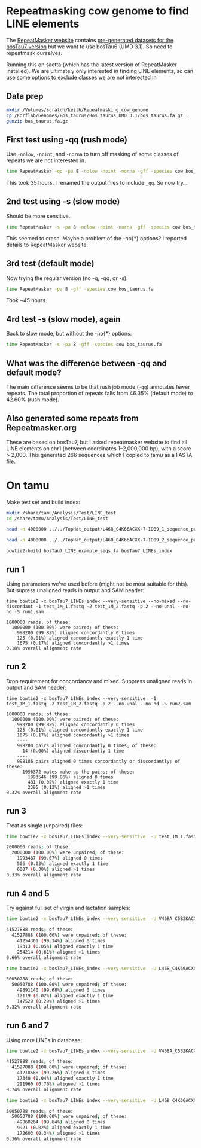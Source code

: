 # Repeatmasking cow genome to find LINE elements

The [RepeatMasker website](http://repeatmasker.org) contains [pre-generated datasets for the bosTau7 version](http://repeatmasker.org/species/bosTau.html) but we want to use bosTau6 (UMD 3.1). So need to repeatmask ourselves.

Running this on saetta (which has the latest version of RepeatMasker installed). We are ultimately only interested in finding LINE elements, so can use some options to exclude classes we are not interested in

## Data prep

```bash
mkdir /Volumes/scratch/keith/Repeatmasking_cow_genome
cp /Korflab/Genomes/Bos_taurus/Bos_taurus_UMD_3.1/bos_taurus.fa.gz .
gunzip bos_taurus.fa.gz
```


## First test using -qq (rush mode)

Use `-nolow`, `-noint`, and `-norna` to turn off masking of some classes of repeats we are not interested in. 

```bash
time RepeatMasker -qq -pa 8 -nolow -noint -norna -gff -species cow bos_taurus.fa
```

This took 35 hours. I renamed the output files to include `_qq`. So now try…


## 2nd test using -s (slow mode)

Should be more sensitive.

```bash
time RepeatMasker -s -pa 8 -nolow -noint -norna -gff -species cow bos_taurus.fa
```

This seemed to crash. Maybe a problem of the -no{*} options? I reported details to RepeatMasker website.


## 3rd test (default mode)

Now trying the regular version (no -q, -qq, or -s):

```bash
time RepeatMasker -pa 8 -gff -species cow bos_taurus.fa
```

Took ~45 hours.


## 4rd test -s (slow mode), again

Back to slow mode, but without the -no{*} options:


```bash
time RepeatMasker -s -pa 8 -gff -species cow bos_taurus.fa
```


## What was the difference between -qq and default mode?

The main difference seems to be that rush job mode (`-qq`) annotates fewer repeats. The total proportion of repeats falls from 46.35% (default mode) to 42.60% (rush mode).


## Also generated some repeats from Repeatmasker.org ##

These are based on bosTau7, but I asked repeatmasker website to find all LINE elements on chr1 (between coordinates 1–2,000,000 bp), with a score > 2,000. This generated 266 sequences which I copied to tamu as a FASTA file.


# On tamu

Make test set and build index:

```bash
mkdir /share/tamu/Analysis/Test/LINE_test
cd /share/tamu/Analysis/Test/LINE_test

head -n 4000000 ../../TopHat_output/L468_C4K66ACXX-7-ID09_1_sequence_processed.fastq > test_1M_1.fastq

head -n 4000000 ../../TopHat_output/L468_C4K66ACXX-7-ID09_2_sequence_processed.fastq > test_1M_2.fastq

bowtie2-build bosTau7_LINE_example_seqs.fa bosTau7_LINEs_index
```


## run 1

Using parameters we've used before (might not be most suitable for this). But supress unaligned reads in output and SAM header:

```
time bowtie2 -x bosTau7_LINEs_index --very-sensitive --no-mixed --no-discordant -1 test_1M_1.fastq -2 test_1M_2.fastq -p 2 --no-unal --no-hd -S run1.sam

1000000 reads; of these:
  1000000 (100.00%) were paired; of these:
    998200 (99.82%) aligned concordantly 0 times
    125 (0.01%) aligned concordantly exactly 1 time
    1675 (0.17%) aligned concordantly >1 times
0.18% overall alignment rate
```


## run 2

Drop requirement for concordancy and mixed. Suppress unaligned reads in output and SAM header:

```
time bowtie2 -x bosTau7_LINEs_index --very-sensitive  -1 test_1M_1.fastq -2 test_1M_2.fastq -p 2 --no-unal --no-hd -S run2.sam

1000000 reads; of these:
  1000000 (100.00%) were paired; of these:
    998200 (99.82%) aligned concordantly 0 times
    125 (0.01%) aligned concordantly exactly 1 time
    1675 (0.17%) aligned concordantly >1 times
    ----
    998200 pairs aligned concordantly 0 times; of these:
      14 (0.00%) aligned discordantly 1 time
    ----
    998186 pairs aligned 0 times concordantly or discordantly; of these:
      1996372 mates make up the pairs; of these:
        1993546 (99.86%) aligned 0 times
        431 (0.02%) aligned exactly 1 time
        2395 (0.12%) aligned >1 times
0.32% overall alignment rate
```


## run 3

Treat as single (unpaired) files:

```bash
time bowtie2 -x bosTau7_LINEs_index --very-sensitive  -U test_1M_1.fastq,test_1M_2.fastq -p 2 --no-unal --no-hd -S run3.sam

2000000 reads; of these:
  2000000 (100.00%) were unpaired; of these:
    1993487 (99.67%) aligned 0 times
    506 (0.03%) aligned exactly 1 time
    6007 (0.30%) aligned >1 times
0.33% overall alignment rate
```


## run 4 and 5

Try against full set of virgin and lactation samples:


```bash
time bowtie2 -x bosTau7_LINEs_index --very-sensitive  -U V468A_C5B2KACXX-5-ID12_1_sequence_processed.fastq,V468A_C5B2KACXX-5-ID12_2_sequence_processed.fastq -p 2 --no-unal --no-hd -S run4.sam

41527888 reads; of these:
  41527888 (100.00%) were unpaired; of these:
    41254361 (99.34%) aligned 0 times
    19313 (0.05%) aligned exactly 1 time
    254214 (0.61%) aligned >1 times
0.66% overall alignment rate

time bowtie2 -x bosTau7_LINEs_index --very-sensitive  -U L468_C4K66ACXX-7-ID09_1_sequence_processed.fastq,L468_C4K66ACXX-7-ID09_2_sequence_processed.fastq -p 2 --no-unal --no-hd -S run5.sam

50050788 reads; of these:
  50050788 (100.00%) were unpaired; of these:
    49891140 (99.68%) aligned 0 times
    12119 (0.02%) aligned exactly 1 time
    147529 (0.29%) aligned >1 times
0.32% overall alignment rate
```

## run 6 and 7

Using more LINEs in database:

```bash
time bowtie2 -x bosTau7_LINEs_index --very-sensitive  -U V468A_C5B2KACXX-5-ID12_1_sequence_processed.fastq,V468A_C5B2KACXX-5-ID12_2_sequence_processed.fastq -p 2 --no-unal --no-hd -S run6.sam

41527888 reads; of these:
  41527888 (100.00%) were unpaired; of these:
    41218588 (99.26%) aligned 0 times
    17340 (0.04%) aligned exactly 1 time
    291960 (0.70%) aligned >1 times
0.74% overall alignment rate

time bowtie2 -x bosTau7_LINEs_index --very-sensitive  -U L468_C4K66ACXX-7-ID09_1_sequence_processed.fastq,L468_C4K66ACXX-7-ID09_2_sequence_processed.fastq -p 2 --no-unal --no-hd -S run7.sam

50050788 reads; of these:
  50050788 (100.00%) were unpaired; of these:
    49868264 (99.64%) aligned 0 times
    9921 (0.02%) aligned exactly 1 time
    172603 (0.34%) aligned >1 times
0.36% overall alignment rate
```